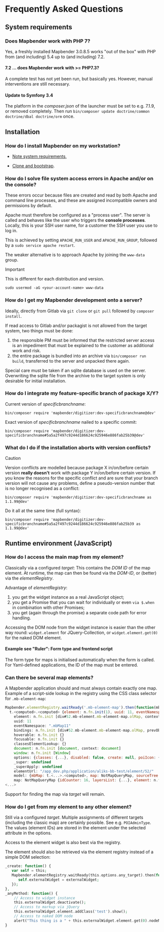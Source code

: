 # Frequently Asked Questions

## System requirements

### Does Mapbender work with PHP 7?

Yes, a freshly installed Mapbender 3.0.8.5 works "out of the box" with PHP from (and including) 5.4 up to (and including) 7.2.

#### 7.2 ... does Mapbender work with >= PHP7.3?

A complete test has not yet been run, but basically yes. However, manual interventions are still necessary.

#### Update to Symfony 3.4

The platform in the *composer.json* of the launcher must be set to e.g. 7.1.9, or removed completely. Then run `bin/composer update doctrine/common doctrine/dbal doctrine/orm` once.

## Installation

### How do I install Mapbender on my workstation?

* [Note system requirements](https://github.com/mapbender/mapbender-starter#requirements),

* [Clone and bootstrap](https://github.com/mapbender/mapbender-starter#getting-the-code).

### How do I solve file system access errors in Apache and/or on the console?

These errors occur because files are created and read by both Apache and command line processes, and these are assigned incompatible owners and permissions by default.

Apache must therefore be configured as a "process user". The server is called and behaves like the user who triggers the **console processes**. Locally, this is your SSH user name, for a customer the SSH user you use to log in.

This is achieved by setting `APACHE_RUN_USER` and `APACHE_RUN_GROUP`, followed by a `sudo service apache restart`.

The weaker alternative is to approach Apache by joining the `www-data` group.

> [!IMPORTANT]
> This is different for each distribution and version.

```console
sudo usermod -aG <your-account-name> www-data
```

### How do I get my Mapbender development onto a server?

Ideally, directly from Gitlab via `git clone` or `git pull` followed by `composer install`.

If read access to Gitlab and/or packagist is not allowed from the target system, two things must be done:

1. the responsible PM must be informed that the restricted server access is an impediment that must be explained to the customer as additional work and risk.
2. the entire package is bundled into an archive via `bin/composer run build`, transferred to the server and unpacked there again.

Special care must be taken if an sqlite database is used on the server. Overwriting the sqlite file from the archive to the target system is only desirable for initial installation.

### How do I integrate my feature-specific branch of package X/Y?

Current version of *specificbranchname*:

```console
bin/composer require 'mapbender/digitizer:dev-specificbranchname@dev'
```

Exact version of *specificbranchname* nailed to a specific commit:

```console
bin/composer require 'mapbender/digitizer:dev-specificbranchname#5a5a2f497c9244d186624c925946e886fab25b39@dev'
```

### What do I do if the installation aborts with version conflicts?

> [!CAUTION]
> Version conflicts are modelled because package X in/on/before certain version **really doesn't** work with package Y in/on/before certain version. If you know the reasons for the specific conflict and are sure that your branch version will not cause any problems, define a pseudo-version number that is no longer recognised as a conflict:

```console
bin/composer require 'mapbender/digitizer:dev-specificbranchname as 1.1.99@dev'
```

Do it all at the same time (full syntax):

```console
bin/composer require 'mapbender/digitizer:dev-specificbranchname#5a5a2f497c9244d186624c925946e886fab25b39 as 1.1.99@dev'
```

## Runtime environment (JavaScript)

### How do I access the main map from my element?

Classically via a configured *target*: This contains the *DOM ID* of the map element. At runtime, the map can then be found via the *DOM-ID*, or (better) via the *elementRegistry*.

Advantage of *elementRegistry*:

1) you get the widget instance as a real JavaScript object;
2) you get a Promise that you can wait for individually or even `via $.when` in combination with other Promises;
3) you get (again through the promise) a separate code path for error handling.

Accessing the DOM node from the widget instance is easier than the other way round: `widget.element` for JQuery-Collection, or `widget.element.get(0)` for the naked DOM element.

#### Example see "Ruler": Form type and frontend script

The form type for maps is initialised automatically when the form is called.
For Yaml-defined applications, the ID of the map must be entered.

### Can there be several map elements?

A Mapbender application should and must always contain exactly one map.
Example of a script-side lookup in the registry using the CSS class selector for `.mb-element-map`:

```javascript
Mapbender.elementRegistry.waitReady('.mb-element-map').then(function(mbMap) { console.log(mbMap); })
  t.<computed>.<computed> {element: n.fn.init(1), uuid: 11, eventNamespace: ".mbMap11", bindings: n.fn.init(1), hoverable: n.fn.init, ...}
    element: n.fn.init [div#52.mb-element.mb-element-map.olMap, context: div#52.mb-element.mb-element-map.olMap]
    uuid: 11
    eventNamespace: ".mbMap11"
    bindings: n.fn.init [div#52.mb-element.mb-element-map.olMap, prevObject: n.fn.init, context: undefined]
    hoverable: n.fn.init {}
    focusable: n.fn.init {}
    classesElementLookup: {}
    document: n.fn.init [document, context: document]
    window: n.fn.init [Window]
    options: {classes: {...}, disabled: false, create: null, poiIcon: {...}, layersets: Array(2), ...}
    _super: undefined
    _superApply: undefined
    elementUrl: "/app_dev.php/application/aliks-bb-test/element/52/"
    model: {mbMap: t.<...>.<computed>, map: NotMapQueryMap, sourceTree: Array(16), srsDefs: Array(7), mapMaxExtent: {...}, ...}
    map: NotMapQueryMap {idCounter: 16, layersList: {...}, element: n.fn.init(1), olMap: initialise}
<...>
```

Support for finding the map via *target* will remain.

### How do I get from my element to any other element?

Still via a configured *target*. Multiple assignments of different targets (including the classic map) are certainly possible. See e.g. `POIAdminType`. The values (element IDs) are stored in the element under the selected attribute in the options.

Access to the element widget is also best via the registry.

The element should also be retrieved via the element registry instead of a simple DOM selection:

```php
_create: function() {
   var self = this;
   Mapbender.elementRegistry.waitReady(this.options.any_target).then(function(externalWidget) {
      self.externalWidget = externalWidget;
   });
},
_anyMethod: function() {
    // Access to widget instance
    this.externalWidget.deactivate();
    // Access to markup via jQuery
    this.externalWidget.element.addClass('test').show();
    // Access to naked DOM node
    alert("This thing is a " + this.externalWidget.element.get(0).nodeName);
}
```
